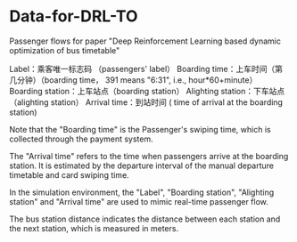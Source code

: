 # Data-for-DRL-TO

Passenger flows for paper "Deep Reinforcement Learning based dynamic optimization of bus timetable"

Label：乘客唯一标志码 （passengers' label）
Boarding time：上车时间（第几分钟）（boarding time， 391 means "6:31", i.e., hour*60+minute）
Boarding station：上车站点（boarding station）
Alighting station：下车站点 （alighting station）
Arrival time：到站时间 ( time of arrival at the boarding station)
				
Note that the "Boarding time" is the Passenger's swiping time, which is collected through the payment system.

The "Arrival time" refers to the time when passengers arrive at the boarding station. It is estimated by the departure interval of the manual departure timetable and card swiping time.

In the simulation environment,  the "Label", "Boarding station", "Alighting station" and "Arrival time" are used to mimic real-time passenger flow.

The bus station distance indicates the distance between each station and the next station, which is measured in meters.

